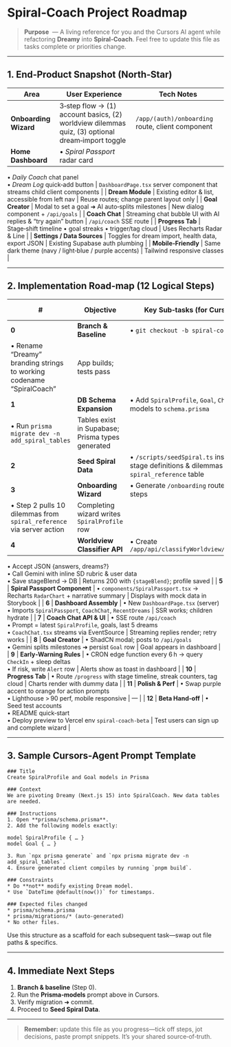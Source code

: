 # Spiral‑Coach Project Roadmap

> **Purpose**  — A living reference for you and the Cursors AI agent while refactoring **Dreamy** into **Spiral‑Coach**. Feel free to update this file as tasks complete or priorities change.

---

## 1. End‑Product Snapshot (North‑Star)

| Area                  | User Experience                                                                                 | Tech Notes                                       |
| --------------------- | ----------------------------------------------------------------------------------------------- | ------------------------------------------------ |
| **Onboarding Wizard** | 3‑step flow → (1) account basics, (2) worldview dilemmas quiz, (3) optional dream‑import toggle | `/app/(auth)/onboarding` route, client component |
| **Home Dashboard**    | • *Spiral Passport* radar card                                                                  |
• *Daily Coach* chat panel  
• *Dream Log* quick‑add button | `DashboardPage.tsx` server component that streams child client components |
| **Dream Module** | Existing editor & list, accessible from left nav | Reuse routes; change parent layout only |
| **Goal Creator** | Modal to set a goal ➜ AI auto‑splits milestones | New dialog component + `/api/goals` |
| **Coach Chat** | Streaming chat bubble UI with AI replies & “try again” button | `/api/coach` SSE route |
| **Progress Tab** | Stage‑shift timeline • goal streaks • trigger/tag cloud | Uses Recharts Radar & Line |
| **Settings / Data Sources** | Toggles for dream import, health data, export JSON | Existing Supabase auth plumbing |
| **Mobile‑Friendly** | Same dark theme (navy / light‑blue / purple accents) | Tailwind responsive classes |

---

## 2. Implementation Road‑map (12 Logical Steps)

| #                                                                    | Objective                                        | Key Sub‑tasks (for Cursors)                                                                   | Acceptance Criteria             |
| -------------------------------------------------------------------- | ------------------------------------------------ | --------------------------------------------------------------------------------------------- | ------------------------------- |
| **0**                                                                | **Branch & Baseline**                            | • `git checkout -b spiral-coach`                                                              |
| • Rename “Dreamy” branding strings to working codename “SpiralCoach” | App builds; tests pass                           |
| **1**                                                                | **DB Schema Expansion**                          | • Add `SpiralProfile`, `Goal`, `CheckIn` models to `schema.prisma`                            |
| • Run `prisma migrate dev -n add_spiral_tables`                      | Tables exist in Supabase; Prisma types generated |
| **2**                                                                | **Seed Spiral Data**                             | • `/scripts/seedSpiral.ts` inserts stage definitions & dilemmas into `spiral_reference` table | Seed script runs locally & prod |
| **3**                                                                | **Onboarding Wizard**                            | • Generate `/onboarding` route with 3 steps                                                   |
| • Step 2 pulls 10 dilemmas from `spiral_reference` via server action | Completing wizard writes `SpiralProfile` row     |
| **4**                                                                | **Worldview Classifier API**                     | • Create `/app/api/classifyWorldview/route.ts`                                                |
• Accept JSON {answers, dreams?}  
• Call Gemini with inline SD rubric & user data  
• Save stageBlend → DB | Returns 200 with `{stageBlend}`; profile saved |
| **5** | **Spiral Passport Component** | • `components/SpiralPassport.tsx` → Recharts `RadarChart` + narrative summary | Displays with mock data in Storybook |
| **6** | **Dashboard Assembly** | • New `DashboardPage.tsx` (server)  
• Imports `SpiralPassport`, `CoachChat`, `RecentDreams` | SSR works; children hydrate |
| **7** | **Coach Chat API & UI** | • SSE route `/api/coach`  
• Prompt = latest `SpiralProfile`, goals, last 5 dreams  
• `CoachChat.tsx` streams via EventSource | Streaming replies render; retry works |
| **8** | **Goal Creator** | • ShadCN modal; posts to `/api/goals`  
• Gemini splits milestones ➜ persist `Goal` row | Goal appears in dashboard |
| **9** | **Early‑Warning Rules** | • CRON edge function every 6 h → query `CheckIn` + sleep deltas  
• If risk, write `Alert` row | Alerts show as toast in dashboard |
| **10** | **Progress Tab** | • Route `/progress` with stage timeline, streak counters, tag cloud | Charts render with dummy data |
| **11** | **Polish & Perf** | • Swap purple accent to orange for action prompts  
• Lighthouse > 90 perf, mobile responsive | — |
| **12** | **Beta Hand‑off** | • Seed test accounts  
• README quick‑start  
• Deploy preview to Vercel env `spiral-coach-beta` | Test users can sign up and complete wizard |

---

## 3. Sample Cursors‑Agent Prompt Template

```text
### Title
Create SpiralProfile and Goal models in Prisma

### Context
We are pivoting Dreamy (Next.js 15) into SpiralCoach. New data tables are needed.

### Instructions
1. Open **prisma/schema.prisma**.
2. Add the following models exactly:

model SpiralProfile { … }
model Goal { … }

3. Run `npx prisma generate` and `npx prisma migrate dev -n add_spiral_tables`.
4. Ensure generated client compiles by running `pnpm build`.

### Constraints
* Do **not** modify existing Dream model.
* Use `DateTime @default(now())` for timestamps.

### Expected files changed
* prisma/schema.prisma
* prisma/migrations/* (auto‑generated)
* No other files.
```

Use this structure as a scaffold for each subsequent task—swap out file paths & specifics.

---

## 4. Immediate Next Steps

1. **Branch & baseline** (Step 0).  
2. Run the **Prisma‑models** prompt above in Cursors.  
3. Verify migration ➜ commit.  
4. Proceed to **Seed Spiral Data**.

---

> **Remember:** update this file as you progress—tick off steps, jot decisions, paste prompt snippets. It’s your shared source‑of‑truth.

